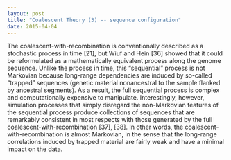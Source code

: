 ```yaml
---
layout: post
title: "Coalescent Theory (3) -- sequence configuration"
date: 2015-04-04
---
```


The coalescent-with-recombination is conventionally described as a stochastic process in time [21], but Wiuf and Hein [36] showed that it could be reformulated as a mathematically equivalent process along the genome sequence. Unlike the process in time, this “sequential” process is not Markovian because long-range dependencies are induced by so-called “trapped” sequences (genetic material nonancestral to the sample flanked by ancestral segments). As a result, the full sequential process is complex and computationally expensive to manipulate. Interestingly, however, simulation processes that simply disregard the non-Markovian features of the sequential process produce collections of sequences that are remarkably consistent in most respects with those generated by the full coalescent-with-recombination [37], [38]. In other words, the coalescent-with-recombination is almost Markovian, in the sense that the long-range correlations induced by trapped material are fairly weak and have a minimal impact on the data. 

